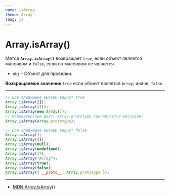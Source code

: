 ```yaml
---
name: isArray
theme: Array
lang: js
---
```


# Array.isArray()

Метод **`Array.isArray()`** возвращает `true`, если объект является массивом и `false`, если он массивом не является.

- `obj` - Объект для проверки.

**Возвращаемое значение** `true` если объект является `Array`; иначе, `false`.

---

```js
// Все следующие вызовы вернут true
Array.isArray([]);
Array.isArray([1]);
Array.isArray(new Array());
// Малоизвестный факт: Array.prototype сам является массивом:
Array.isArray(Array.prototype);

// Все следующие вызовы вернут false
Array.isArray();
Array.isArray({});
Array.isArray(null);
Array.isArray(undefined);
Array.isArray(17);
Array.isArray("Array");
Array.isArray(true);
Array.isArray(false);
Array.isArray({ __proto__: Array.prototype });
```

---

- [MDN Array.isArray()](https://developer.mozilla.org/ru/docs/Web/JavaScript/Reference/Global_Objects/Array/isArray)
